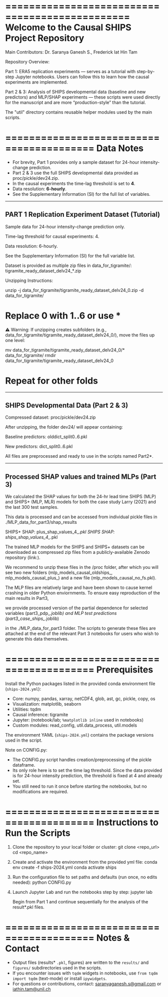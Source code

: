 ===============================================
Welcome to the Causal SHIPS Project Repository
===============================================

Main Contributors: Dr. Saranya Ganesh S., Frederick Iat Hin Tam

Repository Overview:

Part 1: ERA5 replication experiments — serves as a tutorial with step-by-step Jupyter notebooks. Users can follow this to learn how the causal experiments are implemented.

Part 2 & 3: Analysis of SHIPS developmental data (baseline and new predictors) and MLP/SHAP experiments — these scripts were used directly for the manuscript and are more “production-style” than the tutorial.

The "util" directory contains reusable helper modules used by the main scripts.


=========================================
Data Notes
=========================================
- For brevity, Part 1 provides only a sample dataset for 24-hour intensity-change prediction.
- Part 2 & 3 use the full SHIPS developmental data provided as proc/pickle/dev24.zip.
- In the causal experiments the time-lag threshold is set to **4**.
- Data resolution: **6-hourly**. 
- See the Supplementary Information (SI) for the full list of variables.

------------------------------
PART 1 Replication Experiment Dataset (Tutorial)
------------------------------
Sample data for 24-hour intensity-change prediction only.

Time-lag threshold for causal experiments: 4.

Data resolution: 6-hourly.

See the Supplementary Information (SI) for the full variable list.

Dataset is provided as multiple zip files in data_for_tigramite/:
tigramite_ready_dataset_delv24_*.zip

Unzipping Instructions:

  unzip -j data_for_tigramite/tigramite_ready_dataset_delv24_0.zip -d data_for_tigramite/
  # Replace 0 with 1..6 or use * 

⚠️ Warning: If unzipping creates subfolders (e.g., data_for_tigramite/tigramite_ready_dataset_delv24_0/), move the files up one level:

  mv data_for_tigramite/tigramite_ready_dataset_delv24_0/* data_for_tigramite/
  rmdir data_for_tigramite/tigramite_ready_dataset_delv24_0
  # Repeat for other folds

--------------------------------------------
SHIPS Developmental Data (Part 2 & 3)
---------------------------------------------
Compressed dataset: proc/pickle/dev24.zip

After unzipping, the folder dev24/ will appear containing:

Baseline predictors: olddict_split0..6.pkl

New predictors: dict_split0..6.pkl

All files are preprocessed and ready to use in the scripts named Part2*.

--------------------------------------------
Processed SHAP values and trained MLPs (Part 3)
---------------------------------------------
We calculated the SHAP values for both the 24-hr lead time SHIPS (MLP) and SHIPS+ (MLP, MLR) models for both the case study Larry (2021) and the last 300 test samples.

This data is processed and can be accessed from individual pickle files in ./MLP_data_for_part3/shap_results

SHIPS+ SHAP: plus_shap_values_4_*.pkl
SHIPS SHAP: ships_shap_values_4_*.pkl

The trained MLP models for the SHIPS and SHIPS+ datasets can be downloaded as compressed zip files from a publicly-available Zenodo repository (link:).

We recommend to unzip these files in the /proc folder, after which you will see two new folders (mlp_models_causal_oldships_, mlp_models_causal_plus_) and a new file 
(mlp_models_causal_no_fs.pkl).

The MLP files are relatively large and have been shown to cause kernel crashing in older Python enviornments. To ensure easy reproduction of the main results in Part3, 

we provide processed version of the partial dependence for selected variables (part3_pdp_*.joblib) and MLP test predictions (part3_case_ships_*.joblib)

in the ./MLP_data_for_part3 folder. The scripts to generate these files are attached at the end of the relevant Part 3 notebooks for users who wish to generate this data themselves.

=========================================
Prerequisites
=========================================
Install the Python packages listed in the provided conda environment file (`ships-2024.yml`):

- Core: numpy, pandas, xarray, netCDF4, glob, ast, gc, pickle, copy, os
- Visualization: matplotlib, seaborn
- Utilities: tqdm
- Causal inference: tigramite
- Jupyter: (notebook/lab; `%matplotlib inline` used in notebooks)
- Custom modules: read_config, util.data_process, util.models

The environment YAML (`ships-2024.yml`) contains the package versions used in the script.

Note on CONFIG.py:
- The CONFIG.py script handles creation/preprocessing of the pickle dataframe.  
- Its only role here is to set the time lag threshold. Since the data provided is for 24-hour intensity prediction, the threshold is fixed at 4 and already set.  
- You still need to run it once before starting the notebooks, but no modifications are required.

=========================================
Instructions to Run the Scripts
=========================================

1. Clone the repository to your local folder or cluster:
   git clone <repo_url>
   cd <repo_name>

2. Create and activate the environment from the provided yml file:
   conda env create -f ships-2024.yml
   conda activate ships

3. Run the configuration file to set paths and defaults (run once, no edits needed):
   python CONFIG.py

4. Launch Jupyter Lab and run the notebooks step by step:
   jupyter lab

   Begin from Part 1 and continue sequentially for the analysis of the result*.pkl files.

=========================================
Notes & Contact
=========================================
- Output files (results* `.pkl`, figures) are written to the `results/` and `figures/` subdirectories used in the scripts.
- If you encounter issues with `tqdm` widgets in notebooks, use `from tqdm import tqdm` (text-mode) or install `ipywidgets`.
- For questions or contributions, contact: saranyaganesh.s@gmail.com or iathin.tam@unil.ch
